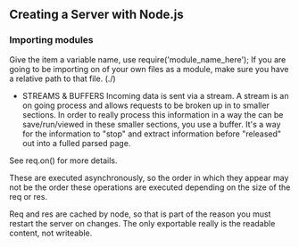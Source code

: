 ## Creating a Server with Node.js

### Importing modules 
Give the item a variable name, use require('module_name_here');
If you are going to be importing on of your own files as a module, make sure you have a relative path to that file. (./)

 - STREAMS & BUFFERS
Incoming data is sent via a stream. A stream is an on going process and allows requests to be broken up in to smaller sections. In order to really process this information in a way the can be save/run/viewed in these smaller sections, you use a buffer. It's a way for the information to "stop" and extract information before "released" out into a fulled parsed page. 

See req.on() for more details. 

These are executed asynchronously, so the order in which they appear may not be the order these operations are executed depending on the size of the req or res. 

Req and res are cached by node, so that is part of the reason you must restart the server on changes. The only exportable really is the readable content, not writeable. 